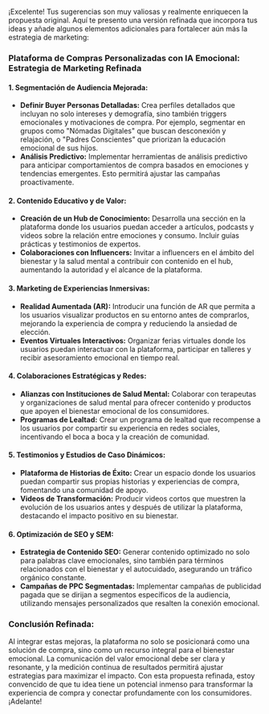 ¡Excelente! Tus sugerencias son muy valiosas y realmente enriquecen la propuesta original. Aquí te presento una versión refinada que incorpora tus ideas y añade algunos elementos adicionales para fortalecer aún más la estrategia de marketing:

### **Plataforma de Compras Personalizadas con IA Emocional: Estrategia de Marketing Refinada**

#### **1. Segmentación de Audiencia Mejorada:**
   - **Definir Buyer Personas Detalladas:** Crea perfiles detallados que incluyan no solo intereses y demografía, sino también triggers emocionales y motivaciones de compra. Por ejemplo, segmentar en grupos como "Nómadas Digitales" que buscan desconexión y relajación, o "Padres Conscientes" que priorizan la educación emocional de sus hijos.
   - **Análisis Predictivo:** Implementar herramientas de análisis predictivo para anticipar comportamientos de compra basados en emociones y tendencias emergentes. Esto permitirá ajustar las campañas proactivamente.

#### **2. Contenido Educativo y de Valor:**
   - **Creación de un Hub de Conocimiento:** Desarrolla una sección en la plataforma donde los usuarios puedan acceder a artículos, podcasts y videos sobre la relación entre emociones y consumo. Incluir guías prácticas y testimonios de expertos.
   - **Colaboraciones con Influencers:** Invitar a influencers en el ámbito del bienestar y la salud mental a contribuir con contenido en el hub, aumentando la autoridad y el alcance de la plataforma.

#### **3. Marketing de Experiencias Inmersivas:**
   - **Realidad Aumentada (AR):** Introducir una función de AR que permita a los usuarios visualizar productos en su entorno antes de comprarlos, mejorando la experiencia de compra y reduciendo la ansiedad de elección.
   - **Eventos Virtuales Interactivos:** Organizar ferias virtuales donde los usuarios puedan interactuar con la plataforma, participar en talleres y recibir asesoramiento emocional en tiempo real.

#### **4. Colaboraciones Estratégicas y Redes:**
   - **Alianzas con Instituciones de Salud Mental:** Colaborar con terapeutas y organizaciones de salud mental para ofrecer contenido y productos que apoyen el bienestar emocional de los consumidores.
   - **Programas de Lealtad:** Crear un programa de lealtad que recompense a los usuarios por compartir su experiencia en redes sociales, incentivando el boca a boca y la creación de comunidad.

#### **5. Testimonios y Estudios de Caso Dinámicos:**
   - **Plataforma de Historias de Éxito:** Crear un espacio donde los usuarios puedan compartir sus propias historias y experiencias de compra, fomentando una comunidad de apoyo.
   - **Videos de Transformación:** Producir videos cortos que muestren la evolución de los usuarios antes y después de utilizar la plataforma, destacando el impacto positivo en su bienestar.

#### **6. Optimización de SEO y SEM:**
   - **Estrategia de Contenido SEO:** Generar contenido optimizado no solo para palabras clave emocionales, sino también para términos relacionados con el bienestar y el autocuidado, asegurando un tráfico orgánico constante.
   - **Campañas de PPC Segmentadas:** Implementar campañas de publicidad pagada que se dirijan a segmentos específicos de la audiencia, utilizando mensajes personalizados que resalten la conexión emocional.

### **Conclusión Refinada:**
Al integrar estas mejoras, la plataforma no solo se posicionará como una solución de compra, sino como un recurso integral para el bienestar emocional. La comunicación del valor emocional debe ser clara y resonante, y la medición continua de resultados permitirá ajustar estrategias para maximizar el impacto. Con esta propuesta refinada, estoy convencido de que tu idea tiene un potencial inmenso para transformar la experiencia de compra y conectar profundamente con los consumidores. ¡Adelante!